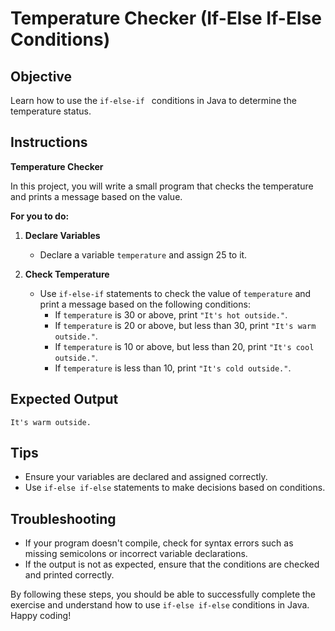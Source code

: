 # Temperature Checker (If-Else If-Else Conditions)

## Objective
Learn how to use the `if-else-if ` conditions in Java to determine the temperature status.

## Instructions

**Temperature Checker**

In this project, you will write a small program that checks the temperature and prints a message based on the value.

**For you to do:**

1. **Declare Variables**
   - Declare a variable `temperature` and assign 25 to it.

2. **Check Temperature**
   - Use `if-else-if` statements to check the value of `temperature` and print a message based on the following conditions:
      - If `temperature` is 30 or above, print `"It's hot outside."`.
      - If `temperature` is 20 or above, but less than 30, print `"It's warm outside."`.
      - If `temperature` is 10 or above, but less than 20, print `"It's cool outside."`.
      - If `temperature` is less than 10, print `"It's cold outside."`.

## Expected Output
```
It's warm outside.
```

## Tips
- Ensure your variables are declared and assigned correctly.
- Use `if-else if-else` statements to make decisions based on conditions.

## Troubleshooting
- If your program doesn't compile, check for syntax errors such as missing semicolons or incorrect variable declarations.
- If the output is not as expected, ensure that the conditions are checked and printed correctly.

By following these steps, you should be able to successfully complete the exercise and understand how to use `if-else if-else` conditions in Java. Happy coding!
